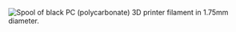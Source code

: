 ﻿![Spool of black PC (polycarbonate) 3D printer filament in 1.75mm diameter.](https://m.media-amazon.com/images/I/71yIMVYkrpL._AC_SL1500_.jpg)
